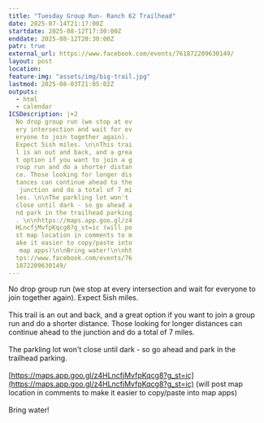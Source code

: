 ```yaml
---
title: "Tuesday Group Run- Ranch 62 Trailhead"
date: 2025-07-14T21:17:00Z
startdate: 2025-08-12T17:30:00Z
enddate: 2025-08-12T20:30:00Z
patr: true
external_url: https://www.facebook.com/events/761872209630149/
layout: post
location: 
feature-img: "assets/img/big-trail.jpg"
lastmod: 2025-08-03T21:05:02Z
outputs:
  - html
  - calendar
ICSDescription: |+2
  No drop group run (we stop at ev  ery intersection and wait for ev  eryone to join together again).   Expect 5ish miles. \n\nThis trai  l is an out and back, and a grea  t option if you want to join a g  roup run and do a shorter distan  ce. Those looking for longer dis  tances can continue ahead to the   junction and do a total of 7 mi  les. \n\nThe parkling lot won't   close until dark - so go ahead a  nd park in the trailhead parking  . \n\nhttps://maps.app.goo.gl/z4  HLncfjMvfpKqcg8?g_st=ic (will po  st map location in comments to m  ake it easier to copy/paste into   map apps)\n\nBring water!\n\nht  tps://www.facebook.com/events/76  1872209630149/
---
```


No drop group run (we stop at every intersection and wait for everyone to join together again). Expect 5ish miles. <br>
  <br>
  This trail is an out and back, and a great option if you want to join a group run and do a shorter distance. Those looking for longer distances can continue ahead to the junction and do a total of 7 miles. <br>
  <br>
  The parkling lot won't close until dark - so go ahead and park in the trailhead parking. <br>
  <br>
  [https://maps.app.goo.gl/z4HLncfjMvfpKqcg8?g_st=ic](https://maps.app.goo.gl/z4HLncfjMvfpKqcg8?g_st=ic) (will post map location in comments to make it easier to copy/paste into map apps)<br>
  <br>
  Bring water!<br>
  <br>
  
